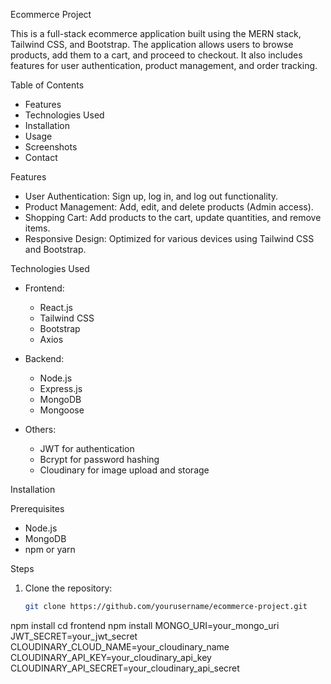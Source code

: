 Ecommerce Project

This is a full-stack ecommerce application built using the MERN stack, Tailwind CSS, and Bootstrap. The application allows users to browse products, add them to a cart, and proceed to checkout. It also includes features for user authentication, product management, and order tracking.

Table of Contents

- Features
- Technologies Used
- Installation
- Usage
- Screenshots
- Contact

Features

- User Authentication: Sign up, log in, and log out functionality.
- Product Management: Add, edit, and delete products (Admin access).
- Shopping Cart: Add products to the cart, update quantities, and remove items.
- Responsive Design: Optimized for various devices using Tailwind CSS and Bootstrap.

Technologies Used

- Frontend:
  - React.js
  - Tailwind CSS
  - Bootstrap
  - Axios

- Backend:
  - Node.js
  - Express.js
  - MongoDB
  - Mongoose

- Others:
  - JWT for authentication
  - Bcrypt for password hashing
  - Cloudinary for image upload and storage

Installation

Prerequisites

- Node.js
- MongoDB
- npm or yarn

Steps

1. Clone the repository:
   ```bash
   git clone https://github.com/yourusername/ecommerce-project.git
npm install
cd frontend
npm install
MONGO_URI=your_mongo_uri
JWT_SECRET=your_jwt_secret
CLOUDINARY_CLOUD_NAME=your_cloudinary_name
CLOUDINARY_API_KEY=your_cloudinary_api_key
CLOUDINARY_API_SECRET=your_cloudinary_api_secret
